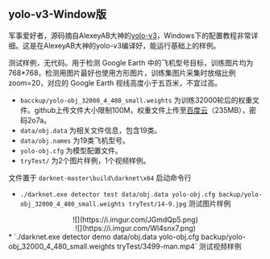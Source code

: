 ## yolo-v3-Window版
军事爱好者，源码摘自AlexeyAB大神的[yolo-v3](https://github.com/AlexeyAB/darknet)，Windows下的配置教程非常详细。这是在AlexeyAB大神的yolo-v3编译好，能运行基础上的样例。

测试样例，无代码。用于检测 Google Earth 中的飞机型号目标，训练图片均为 768*768，检测用图片最好也使用方形图片，训练集图片采集时放缩比例zoom=20，对应的 Google Earth 视线高度小于五百米，不宜过高。

* `bacckup/yolo-obj_32000_4_480_small.weights` 为训练32000轮后的权重文件。github上传文件大小限制100M，权重文件上传至[百度云](https://pan.baidu.com/s/1pdX9aof1MiosYxjx2SPjjA)（235MB），密码2o7a。
* `data/obj.data` 为相关文件信息，包含19类。
* `data/obj.names` 为19类飞机型号。
* `yolo-obj.cfg` 为模型配置文件。
* `tryTest/` 为2个图片样例，1个视频样例。

文件置于 `darknet-master\build\darknet\x64` 启动命令行

* `./darknet.exe detector test data/obj.data yolo-obj.cfg backup/yolo-obj_32000_4_480_small.weights tryTest/14-9.jpg` 测试图片样例

<center>![](https://i.imgur.com/JGmdQp5.png)</center>
<center>![](https://i.imgur.com/Wl4snx7.png)</center>
* `./darknet.exe detector demo data/obj.data yolo-obj.cfg backup/yolo-obj_32000_4_480_small.weights tryTest/3499-man.mp4` 测试视频样例
